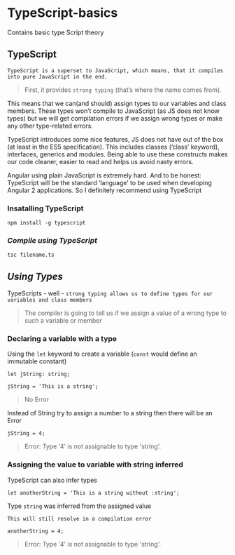 # TypeScript-basics
Contains basic type Script theory

## **TypeScript**
```
TypeScript is a superset to JavaScript, which means, that it compiles into pure JavaScript in the end.
```
>First, it provides `strong typing` (that’s where the name comes from).

This means that we can(and should) assign types to our variables and class members. These types won’t compile to
JavaScript (as JS does not know types) but we will get compilation errors if we assign wrong types or make any 
other type-related errors.

TypeScript introduces some nice features, JS does not have out of the box (at least
in the ES5 specification). This includes classes (‘class’ keyword), interfaces, generics and
modules. Being able to use these constructs makes our code cleaner, easier to read and
helps us avoid nasty errors.

Angular using plain JavaScript is extremely hard. And to be honest: TypeScript will be the
standard ‘language’ to be used when developing Angular 2 applications. So I definitely
recommend using TypeScript

### Insatalling TypeScript
```
npm install -g typescript
```

### ***Compile using TypeScript***

```
tsc filename.ts
```

## ***Using Types***
 TypeScripts - well - `strong typing allows us to define types for our variables and class members`
 >The compiler is going to tell us if we assign a value of a wrong type to such a variable or member
 
 ### Declaring a variable with a type
Using the `let` keyword to create a variable (`const` would define an immutable constant)
```
let jString: string;

jString = 'This is a string';
```
>No Error

Instead of String try to assign a number to a string then there will be an Error
```
jString = 4;
```
>Error: Type '4' is not assignable to type 'string'.

 ### Assigning the value to variable with string inferred
TypeScript can also infer types
```
let anotherString = 'This is a string without :string'; 

```
 Type `string` was inferred from the assigned value
 
`This will still resolve in a compilation error`

```
anotherString = 4;
```

>Error: Type '4' is not assignable to type 'string'.
